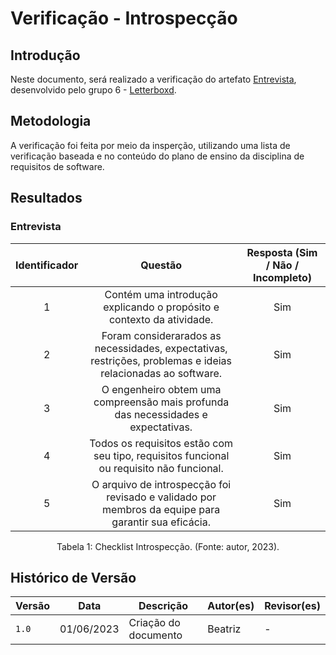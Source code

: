 # Verificação - Introspecção

## Introdução

Neste documento, será realizado a verificação do artefato [Entrevista](https://requisitos-de-software.github.io/2023.1-Letterboxd/Elicita%C3%A7%C3%A3o/introspeccao/), desenvolvido pelo grupo 6 - [Letterboxd](https://github.com/Requisitos-de-Software/2023.1-Letterboxd/tree/master).

## Metodologia

A verificação foi feita por meio da insperção, utilizando uma lista de verificação baseada e no conteúdo do plano de ensino da disciplina de requisitos de software.

## Resultados

### Entrevista

| Identificador |                                       Questão                                                                  | Resposta (Sim / Não / Incompleto) |
| :-----------: | :------------------------------------------------------------------------------------------------------------: | :-------------------------------: |
|       1       |   Contém uma introdução explicando o propósito e contexto da atividade.                                        |                Sim                |
|       2       |   Foram considerarados as necessidades, expectativas, restrições, problemas e ideias relacionadas ao software. |                Sim                |
|       3       |   O engenheiro obtem uma compreensão mais profunda das necessidades e expectativas.                            |                Sim                |
|       4       |   Todos os requisitos estão com seu tipo, requisitos funcional ou requisito não funcional.                     |                Sim                |
|       5       |   O arquivo de introspecção foi revisado e validado por membros da equipe para garantir sua eficácia.          |                Sim                |


<div style="text-align: center">
<p>
Tabela 1: Checklist Introspecção. (Fonte: autor, 2023).
</p>
</div>

## Histórico de Versão

| Versão | Data       | Descrição            | Autor(es)   | Revisor(es) |
| ------ | ---------- | -------------------- | ----------- | ----------- |
| `1.0`  | 01/06/2023 | Criação do documento | Beatriz | -           |

